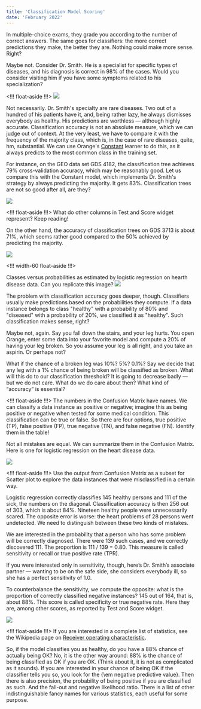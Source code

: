 ```yaml
---
title: 'Classification Model Scoring'
date: 'February 2022'
---
```


In multiple-choice exams, they grade you according to the number of correct answers. The same goes for classifiers: the more correct predictions they make, the better they are. Nothing could make more sense. Right?

Maybe not. Consider Dr. Smith. He is a specialist for specific types of diseases, and his diagnosis is correct in 98\% of the cases. Would you consider visiting him if you have some symptoms related to his specialization?

<!!! float-aside !!!>
![](cv-with-constant.png)

Not necessarily. Dr. Smith's specialty are rare diseases. Two out of a hundred of his patients have it, and, being rather lazy, he always dismisses everybody as healthy. His predictions are worthless — although highly accurate. Classification accuracy is not an absolute measure, which we can judge out of context. At the very least, we have to compare it with the frequency of the majority class, which is, in the case of rare diseases, quite, hm, substantial. We can use Orange's [Constant](https://orangedatamining.com/widget-catalog/model/constant/) learner to do this, as it always predicts to the most common class in the training set.

For instance, on the GEO data set GDS 4182, the classification tree achieves 79\% cross-validation accuracy, which may be reasonably good. Let us compare this with the Constant model, which implements Dr. Smith's strategy by always predicting the majority. It gets 83\%. Classification trees are not so good after all, are they?

![](gds4182.png)

<!!! float-aside !!!>
What do other columns in Test and Score widget represent? Keep reading!

On the other hand, the accuracy of classification trees on GDS 3713 is about 71\%, which seems rather good compared to the 50\% achieved by predicting the majority.

![](gds3713.png)

<!!! width-60 float-aside !!!>
<p>
    Classes versus probabilities as estimated by logistic regression on hearth disease data. Can you replicate this image?
    <img src="scatter.png" />
</p>

The problem with classification accuracy goes deeper, though. Classifiers usually make predictions based on the probabilities they compute. If a data instance belongs to class "healthy" with a probability of 80% and "diseased" with a probability of 20%, we classified it as "healthy". Such classification makes sense, right?

Maybe not, again. Say you fall down the stairs, and your leg hurts. You open Orange, enter some data into your favorite model and compute a 20% of having your leg broken. So you assume your leg is all right, and you take an aspirin. Or perhaps not?

What if the chance of a broken leg was 10%? 5%? 0.1%?
Say we decide that any leg with a 1% chance of being broken will be classified as broken. What will this do to our classification threshold? It is going to decrease badly — but we do not care. What do we do care about then? What kind of “accuracy” is essential?

<!!! float-aside !!!>
The numbers in the Confusion Matrix have names. We can classify a data instance as positive or negative; imagine this as being positive or negative when tested for some medical condition. This classification can be true or false. So there are four options, true positive (TP), false positive (FP), true negative (TN), and false negative (FN). Identify them in the table!

Not all mistakes are equal. We can summarize them in the Confusion Matrix. Here is one for logistic regression on the heart disease data.

![](confusion.png)

<!!! float-aside !!!> Use the output from Confusion Matrix as a subset for Scatter plot to explore the data instances that were misclassified in a certain way.

Logistic regression correctly classifies 145 healthy persons and 111 of the sick, the numbers on the diagonal. Classification accuracy is then 256 out of 303, which is about 84%. Nineteen healthy people were unnecessarily scared. The opposite error is worse: the heart problems of 28 persons went undetected. We need to distinguish between these two kinds of mistakes.

We are interested in the probability that a person who has some problem will be correctly diagnosed. There were 139 such cases, and we correctly discovered 111. The proportion is 111 / 139 = 0.80. This measure is called sensitivity or recall or true positive rate (TPR).

If you were interested only in sensitivity, though, here’s Dr. Smith’s associate partner — wanting to be on the safe side, she considers everybody ill, so she has a perfect sensitivity of 1.0.

To counterbalance the sensitivity, we compute the opposite: what is the proportion of correctly classified negative instances? 145 out of 164, that is, about 88%. This score is called specificity or true negative rate. Here they are, among other scores, as reported by Test and Score widget.

![](test-and-score.png)

<!!! float-aside !!!>
If you are interested in a complete list of statistics, see the Wikipedia page on [Receiver operating characteristic](https://en.wikipedia.org/wiki/Receiver_operating_characteristic).

So, if the model classifies you as healthy, do you have a 88% chance of actually being OK? No, it is the other way around: 88% is the chance of being classified as OK if you are OK. (Think about it, it is not as complicated as it sounds). If you are interested in your chance of being OK if the classifier tells you so, you look for the \{\em negative predictive value}. Then there is also precision, the probability of being positive if you are classified as such. And the fall-out and negative likelihood ratio. There is a list of other indistinguishable fancy names for various statistics, each useful for some purpose.
